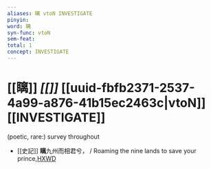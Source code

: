 ```yaml
---
aliases: 瞝 vtoN INVESTIGATE
pinyin: 
word: 瞝
syn-func: vtoN
sem-feat: 
total: 1
concept: INVESTIGATE 
---
```

# [[瞝]] *[[]]*  [[uuid-fbfb2371-2537-4a99-a876-41b15ec2463c|vtoN]] [[INVESTIGATE]]
(poetic, rare:) survey throughout
 - [[史記]] **瞝**九州而相君兮， / Roaming the nine lands to save your prince,[HXWD](https://hxwd.org/textview.html?location=KR2a0001_tls_084-24a.19)